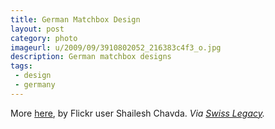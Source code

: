 ```yaml
---
title: German Matchbox Design
layout: post
category: photo
imageurl: u/2009/09/3910802052_216383c4f3_o.jpg
description: German matchbox designs
tags:
 - design
 - germany
---
```


More [here](http://www.flickr.com/photos/shaileshc/sets/72157622177325808/detail/), by Flickr user 
Shailesh Chavda.
_Via [Swiss Legacy](http://www.swisslegacy.com/index.php/2009/09/10/vintage-german-machtbox-design/)._